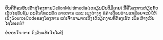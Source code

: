 ຍິນດີຕ້ອນຮັບເຂົ້າສູ່ໂຄງການDelionMultimedia(ເດລຽນມັນຕິມິເດຍ) ນີ້ຄືໂຄງການກ່ຽວກັບເວັບໄຊຮັບຊົມ ລະຄົນໂທລະທັດ ລາຍການ ແລະ ເພງຕ່າງໆ
ຂໍຄຳເຕື່ອນວ່າພວກຂ້ອຍຈະບໍ່ໃຫ້ເບິ່ງSourceCodeຂອງໂຄງການ ແຕ່ເຈົ້າສາມາດເບິ່ງໄດ້ວຽກງານທີ່ຕ້ອງເຮັດ ເພື່ອ ສ້າງເວັບໄຊໂອເຄບໍ?

ຂໍຂອບໃຈ ຈາກ ດົງວັນແທັກໂນໂລຊີ
